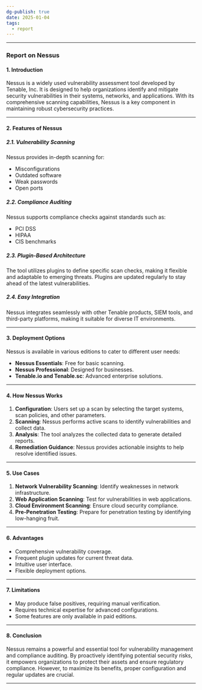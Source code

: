 ```yaml
---
dg-publish: true
date: 2025-01-04
tags:
  - report
---
```

---
### Report on Nessus

#### 1. **Introduction**

Nessus is a widely used vulnerability assessment tool developed by Tenable, Inc. It is designed to help organizations identify and mitigate security vulnerabilities in their systems, networks, and applications. With its comprehensive scanning capabilities, Nessus is a key component in maintaining robust cybersecurity practices.

---

#### 2. **Features of Nessus**

##### **2.1. Vulnerability Scanning**

Nessus provides in-depth scanning for:

- Misconfigurations
- Outdated software
- Weak passwords
- Open ports

##### **2.2. Compliance Auditing**

Nessus supports compliance checks against standards such as:

- PCI DSS
- HIPAA
- CIS benchmarks

##### **2.3. Plugin-Based Architecture**

The tool utilizes plugins to define specific scan checks, making it flexible and adaptable to emerging threats. Plugins are updated regularly to stay ahead of the latest vulnerabilities.

##### **2.4. Easy Integration**

Nessus integrates seamlessly with other Tenable products, SIEM tools, and third-party platforms, making it suitable for diverse IT environments.

---

#### 3. **Deployment Options**

Nessus is available in various editions to cater to different user needs:

- **Nessus Essentials**: Free for basic scanning.
- **Nessus Professional**: Designed for businesses.
- **Tenable.io and Tenable.sc**: Advanced enterprise solutions.

---

#### 4. **How Nessus Works**

1. **Configuration**: Users set up a scan by selecting the target systems, scan policies, and other parameters.
2. **Scanning**: Nessus performs active scans to identify vulnerabilities and collect data.
3. **Analysis**: The tool analyzes the collected data to generate detailed reports.
4. **Remediation Guidance**: Nessus provides actionable insights to help resolve identified issues.

---

#### 5. **Use Cases**

1. **Network Vulnerability Scanning**: Identify weaknesses in network infrastructure.
2. **Web Application Scanning**: Test for vulnerabilities in web applications.
3. **Cloud Environment Scanning**: Ensure cloud security compliance.
4. **Pre-Penetration Testing**: Prepare for penetration testing by identifying low-hanging fruit.

---

#### 6. **Advantages**

- Comprehensive vulnerability coverage.
- Frequent plugin updates for current threat data.
- Intuitive user interface.
- Flexible deployment options.

---

#### 7. **Limitations**

- May produce false positives, requiring manual verification.
- Requires technical expertise for advanced configurations.
- Some features are only available in paid editions.

---

#### 8. **Conclusion**

Nessus remains a powerful and essential tool for vulnerability management and compliance auditing. By proactively identifying potential security risks, it empowers organizations to protect their assets and ensure regulatory compliance. However, to maximize its benefits, proper configuration and regular updates are crucial.

---


